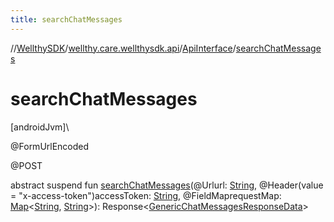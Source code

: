 ```yaml
---
title: searchChatMessages
---
```

//[WellthySDK](../../../index.html)/[wellthy.care.wellthysdk.api](../index.html)/[ApiInterface](index.html)/[searchChatMessages](search-chat-messages.html)



# searchChatMessages



[androidJvm]\




@FormUrlEncoded



@POST



abstract suspend fun [searchChatMessages](search-chat-messages.html)(@Urlurl: [String](https://kotlinlang.org/api/latest/jvm/stdlib/kotlin/-string/index.html), @Header(value = "x-access-token")accessToken: [String](https://kotlinlang.org/api/latest/jvm/stdlib/kotlin/-string/index.html), @FieldMaprequestMap: [Map](https://kotlinlang.org/api/latest/jvm/stdlib/kotlin.collections/-map/index.html)&lt;[String](https://kotlinlang.org/api/latest/jvm/stdlib/kotlin/-string/index.html), [String](https://kotlinlang.org/api/latest/jvm/stdlib/kotlin/-string/index.html)&gt;): Response&lt;[GenericChatMessagesResponseData](../../wellthy.care.wellthysdk.data.chat/-generic-chat-messages-response-data/index.html)&gt;




